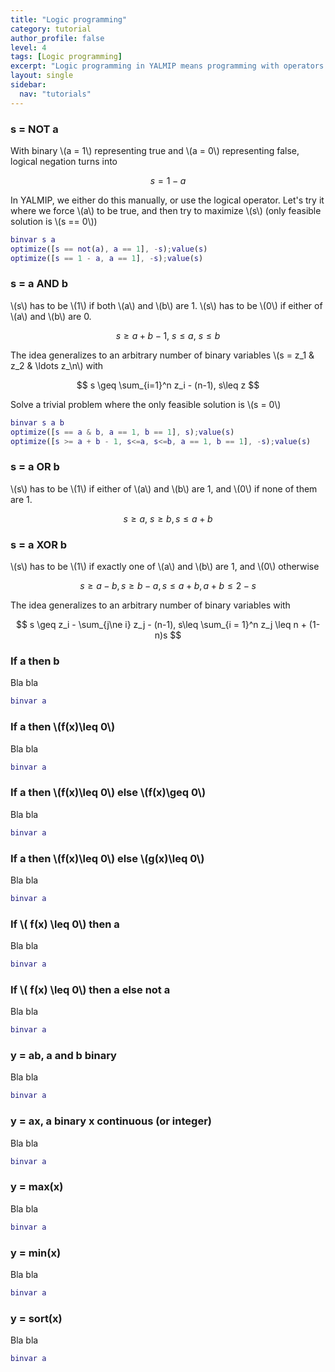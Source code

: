 ```yaml
---
title: "Logic programming"
category: tutorial
author_profile: false
level: 4
tags: [Logic programming]
excerpt: "Logic programming in YALMIP means programming with operators such as alldifferent, number of non-zeros, implications and similiar combinatorial objects."
layout: single
sidebar:
  nav: "tutorials"
---
```




### s = NOT a

With binary \\(a = 1\\) representing true and \\(a = 0\\) representing false, logical negation turns into 

$$
s = 1-a
$$

In YALMIP, we either do this manually, or use the logical operator. Let's try it where we force \\(a\\) to be true, and then try to maximize \\(s\\) (only feasible solution is \\(s == 0\\))

````matlab
binvar s a
optimize([s == not(a), a == 1], -s);value(s)
optimize([s == 1 - a, a == 1], -s);value(s)
````

### s = a AND b

\\(s\\) has to be \\(1\\) if both \\(a\\) and \\(b\\) are 1. \\(s\\) has to be \\(0\\) if  either of \\(a\\) and \\(b\\) are 0.


$$
s \geq a + b -1,~s \leq a,~s\leq b
$$

The idea generalizes to an arbitrary number of binary variables \\(s = z_1 \& z_2 \& \ldots z_\n\\) with

$$
s \geq \sum_{i=1}^n z_i - (n-1), s\leq z
$$

Solve a trivial problem where the only feasible solution is \\(s = 0\\)
````matlab
binvar s a b
optimize([s == a & b, a == 1, b == 1], s);value(s)
optimize([s >= a + b - 1, s<=a, s<=b, a == 1, b == 1], -s);value(s)
````

### s = a OR b

\\(s\\) has to be \\(1\\) if  either of \\(a\\) and \\(b\\) are 1, and \\(0\\) if none of them are 1.

$$
s \geq a,~s\geq b, s \leq a + b 
$$

### s = a XOR b

\\(s\\) has to be \\(1\\) if  exactly one of \\(a\\) and \\(b\\) are 1, and \\(0\\) otherwise

$$
s \geq a - b, s \geq b-a, s \leq a + b, a + b\leq 2-s
$$

The idea generalizes to an arbitrary number of binary variables  with

$$
s \geq z_i - \sum_{j\ne i} z_j - (n-1), s\leq \sum_{i = 1}^n z_j \leq n + (1-n)s
$$


### If a then b

Bla bla

````matlab
binvar a
````

### If a then  \\(f(x)\leq 0\\)

Bla bla

````matlab
binvar a
````

### If a then  \\(f(x)\leq 0\\) else  \\(f(x)\geq 0\\)

Bla bla

````matlab
binvar a
````

### If a then  \\(f(x)\leq 0\\) else  \\(g(x)\leq 0\\)

Bla bla

````matlab
binvar a
````


### If \\( f(x) \leq 0\\) then a

Bla bla

````matlab
binvar a
````

### If \\( f(x) \leq 0\\) then a else not a

Bla bla

````matlab
binvar a
````

### y = ab, a and b binary

Bla bla

````matlab
binvar a
````

### y = ax, a binary x continuous (or integer)

Bla bla

````matlab
binvar a
````

### y = max(x)

Bla bla

````matlab
binvar a
````

### y = min(x)

Bla bla

````matlab
binvar a
````

### y = sort(x)

Bla bla

````matlab
binvar a
````
